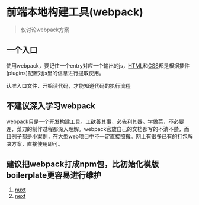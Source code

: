 # 前端本地构建工具(webpack)
> 仅讨论webpack方案
## 一个入口
使用webpack，要记住一个entry对应一个输出的js，[HTML](https://webpack.docschina.org/plugins/html-webpack-plugin)和[CSS](https://webpack.docschina.org/plugins/mini-css-extract-plugin/)都是根据插件(plugins)配置对js里的信息进行提取使用。

认准入口文件，开始读代码，才能知道代码的执行流程
## 不建议深入学习webpack
webpack只是一个开发构建工具。工欲善其事，必先利其器。学做菜，不必要连，菜刀的制作过程都深入理解。webpack官放自己的文档都写的不清不楚，而且例子都是小案例，在大型web项目中不一定直接照搬。网上有很多已有的打包解决方案，直接使用即可。
## 建议把webpack打成npm包，比初始化模版boilerplate更容易进行维护
1. [nuxt](https://zh.nuxtjs.org)
2. [next](https://nextjs.org)
